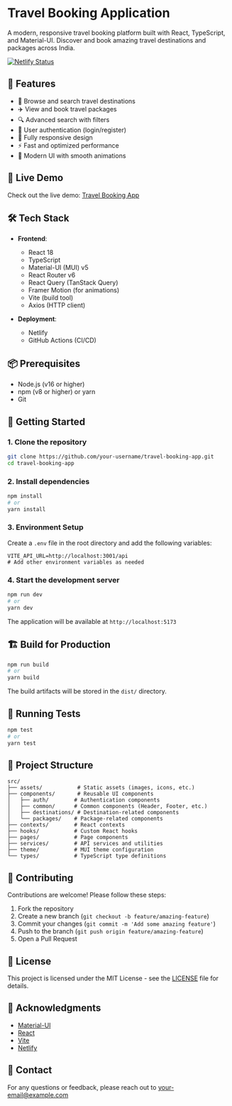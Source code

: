 # Travel Booking Application

A modern, responsive travel booking platform built with React, TypeScript, and Material-UI. Discover and book amazing travel destinations and packages across India.

[![Netlify Status](https://api.netlify.com/api/v1/badges/YOUR_SITE_ID/deploy-status)](https://app.netlify.com/sites/YOUR_SITE_NAME/overview)

## 🌟 Features

- 🏨 Browse and search travel destinations
- ✈️ View and book travel packages
- 🔍 Advanced search with filters
- 🔐 User authentication (login/register)
- 📱 Fully responsive design
- ⚡ Fast and optimized performance
- 🎨 Modern UI with smooth animations

## 🚀 Live Demo

Check out the live demo: [Travel Booking App](https://effulgent-caramel-2a4dea.netlify.app/)

## 🛠️ Tech Stack

- **Frontend**:
  - React 18
  - TypeScript
  - Material-UI (MUI) v5
  - React Router v6
  - React Query (TanStack Query)
  - Framer Motion (for animations)
  - Vite (build tool)
  - Axios (HTTP client)

- **Deployment**:
  - Netlify
  - GitHub Actions (CI/CD)

## 📦 Prerequisites

- Node.js (v16 or higher)
- npm (v8 or higher) or yarn
- Git

## 🚀 Getting Started

### 1. Clone the repository

```bash
git clone https://github.com/your-username/travel-booking-app.git
cd travel-booking-app
```

### 2. Install dependencies

```bash
npm install
# or
yarn install
```

### 3. Environment Setup

Create a `.env` file in the root directory and add the following variables:

```env
VITE_API_URL=http://localhost:3001/api
# Add other environment variables as needed
```

### 4. Start the development server

```bash
npm run dev
# or
yarn dev
```

The application will be available at `http://localhost:5173`

## 🏗️ Build for Production

```bash
npm run build
# or
yarn build
```

The build artifacts will be stored in the `dist/` directory.

## 🧪 Running Tests

```bash
npm test
# or
yarn test
```

## 🧩 Project Structure

```
src/
├── assets/           # Static assets (images, icons, etc.)
├── components/       # Reusable UI components
│   ├── auth/        # Authentication components
│   ├── common/      # Common components (Header, Footer, etc.)
│   ├── destinations/ # Destination-related components
│   └── packages/    # Package-related components
├── contexts/        # React contexts
├── hooks/           # Custom React hooks
├── pages/           # Page components
├── services/        # API services and utilities
├── theme/           # MUI theme configuration
└── types/           # TypeScript type definitions
```

## 🤝 Contributing

Contributions are welcome! Please follow these steps:

1. Fork the repository
2. Create a new branch (`git checkout -b feature/amazing-feature`)
3. Commit your changes (`git commit -m 'Add some amazing feature'`)
4. Push to the branch (`git push origin feature/amazing-feature`)
5. Open a Pull Request

## 📄 License

This project is licensed under the MIT License - see the [LICENSE](LICENSE) file for details.

## 🙏 Acknowledgments

- [Material-UI](https://mui.com/)
- [React](https://reactjs.org/)
- [Vite](https://vitejs.dev/)
- [Netlify](https://www.netlify.com/)

## 📧 Contact

For any questions or feedback, please reach out to [your-email@example.com](mailto:your-email@example.com)
